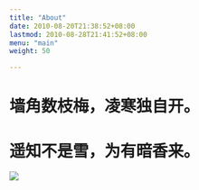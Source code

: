```yaml
---
title: "About"
date: 2010-08-20T21:38:52+08:00
lastmod: 2010-08-28T21:41:52+08:00
menu: "main"
weight: 50

---
```


  # 墙角数枝梅，凌寒独自开。
  # 遥知不是雪，为有暗香来。

![](../img/hua.jpeg)
